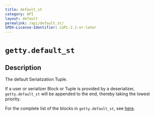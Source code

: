 ```yaml
---
title: default_st
category: API
layout: default
permalink: /api/default_st/
SPDX-License-Identifier: LGPL-2.1-or-later
---
```


# `getty.default_st`

## Description

The default Serialization Tuple.

If a user or serializer Block or Tuple is provided by a deserializer, `getty.default_st` will be appended to the end, thereby taking the lowest priority.

For the complete list of the blocks in `getty.default_st`, see [here](https://github.com/getty-zig/getty/tree/main/src/ser/blocks).
